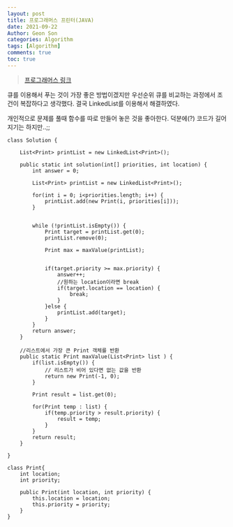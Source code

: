 ```yaml
---
layout: post
title: 프로그래머스 프린터(JAVA)
date: 2021-09-22
Author: Geon Son
categories: Algorithm
tags: [Algorithm]
comments: true
toc: true
---
```


> [프로그래머스 링크](https://programmers.co.kr/learn/courses/30/lessons/42587)



큐를 이용해서 푸는 것이 가장 좋은 방법이겠지만
우선순위 큐를 비교하는 과정에서 조건이 복잡하다고 생각했다.
결국 LinkedList를 이용해서 해결하였다.

개인적으로 문제를 풀때 함수를 따로 만들어 놓은 것을 좋아한다.
덕분에(?) 코드가 길어지기는 하지만..;;


```
class Solution {

	List<Print> printList = new LinkedList<Print>();

    public static int solution(int[] priorities, int location) {
        int answer = 0;

        List<Print> printList = new LinkedList<Print>();

        for(int i = 0; i<priorities.length; i++) {
        	printList.add(new Print(i, priorities[i]));
        }


        while (!printList.isEmpty()) {
			Print target = printList.get(0);
        	printList.remove(0);

        	Print max = maxValue(printList);


    		if(target.priority >= max.priority) {
        		answer++;
                //원하는 location이라면 break
        		if(target.location == location) {        		
        			break;
        		}
        	}else {
        		printList.add(target);
        	}        	
		}
        return answer;
    }

    //리스트에서 가장 큰 Print 객체를 반환
    public static Print maxValue(List<Print> list ) {    	
    	if(list.isEmpty()) {
        	// 리스트가 비어 있다면 없는 값을 반환
    		return new Print(-1, 0);
    	}

    	Print result = list.get(0);

    	for(Print temp : list) {
    		if(temp.priority > result.priority) {
    			result = temp;
    		}
    	}    	
    	return result;
    }

}

class Print{
	int location;
	int priority;

	public Print(int location, int priority) {
		this.location = location;
		this.priority = priority;
	}
}
```
